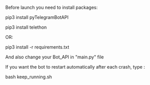 Before launch you need to install packages:

pip3 install pyTelegramBotAPI

pip3 install telethon

OR:

pip3 install -r requirements.txt

And also change your Bot_API in "main.py" file

If you want the bot to restart automatically after each crash, type :

bash keep_running.sh
